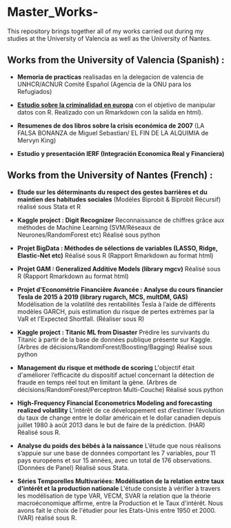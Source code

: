 # Master_Works-
This repository brings together all of my works carried out during my studies at the University of Valencia as well as the University of Nantes. 

## Works from the University of Valencia (Spanish) :

* **Memoria de practicas** realisadas en la delegacion de valencia de UNHCR/ACNUR Comité Español (Agencia de la ONU para los Refugiados)
 
* [**Estudio sobre la criminalidad en europa**](https://teodoromouniertebas.github.io/Master_Works-/Proyecto_Criminalidad_R.html) con el objetivo de manipular datos con R. Realizado con un Rmarkdown con la salida en html). 

* **Resumenes de dos libros sobre la crisis económica de 2007** (LA FALSA BONANZA de Miguel Sebastian/ EL FIN DE LA ALQUIMIA de Mervyn King)

* **Estudio y presentación IERF (Integración Economica Real y Financiera)**


## Works from the University of Nantes (French) :

* **Etude sur les déterminants du respect des gestes barrières et du maintien des habitudes sociales** (Modèles Biprobit & Biprobit Récursif) réalisé sous Stata et R

* **Kaggle project : Digit Recognizer** Reconnaissance de chiffres grâce aux méthodes de Machine Learning (SVM/Réseaux de Neurones/RandomForest etc) Réalisé sous python

* **Projet BigData : Méthodes de sélections de variables (LASSO, Ridge, Elastic-Net etc)** Réalisé sous R (Rapport Rmarkdown au format html)

* **Projet GAM : Generalized Additive Models (library mgcv)** Réalisé sous R (Rapport Rmarkdown au format html)

* **Projet d'Econométrie Financière Avancée : Analyse du cours financier Tesla de 2015 à 2019 (library rugarch, MCS, multDM, GAS)** Modélisation de la volatilité des rentabilités Tesla à l’aide de différents modèles GARCH, puis estimation du risque de pertes extrèmes par la VaR et l'Expected Shortfall. (Réaliser sous R)

* **Kaggle project : Titanic ML from Disaster** Prédire les survivants du Titanic à partir de la base de données publique présente sur Kaggle. (Arbres de décisions/RandomForest/Boosting/Bagging) Réalisé sous python

* **Management du risque et méthode de scoring** L'objectif était d'améliorer l’efficacité du dispositif actuel concernant la détection de fraude en temps réel tout en limitant la gène. (Arbres de décisions/RandomForest/Perceptron Multi-Couche) Réalisé sous python

* **High-Frequency Financial Econometrics Modeling and forecasting realized volatility** L’intérêt de ce développement est d’estimer l’évolution du taux de change entre le dollar américain et le dollar canadien depuis juillet 1980 à août 2013 dans le but de faire de la prédiction. (HAR) Réalisé sous R.

* **Analyse du poids des bébés à la naissance** L’étude que nous réalisons s’appuie sur une base de données comportant les 7 variables, pour 11 pays européens et sur 15 années, avec un total de 176 observations. (Données de Panel) Réalisé sous Stata.

* **Séries Temporelles Multivariées: Modélisation de la relation entre taux d'intérêt et la production nationale** L'étude consiste à vérifier à travers les modélisation de type VAR, VECM, SVAR la relation que la théorie macroéconomique affirme, entre la Production et le Taux d'intérêt. Nous avons fait le choix de l'étudier pour les Etats-Unis entre 1950 et 2000. (VAR) réalisé sous R.   
